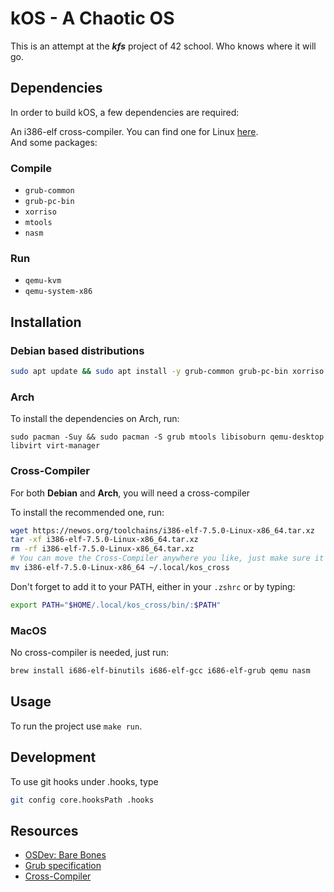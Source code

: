 # kOS - A Chaotic OS

This is an attempt at the ***kfs*** project of 42 school. Who knows where it will go.

## Dependencies

In order to build kOS, a few dependencies are required:

An i386-elf cross-compiler. You can find one for Linux [here](https://newos.org/toolchains/i386-elf-7.5.0-Linux-x86_64.tar.xz).\
And some packages:

### Compile

* `grub-common`
* `grub-pc-bin`
* `xorriso`
* `mtools`
* `nasm`

### Run

* `qemu-kvm`
* `qemu-system-x86`

## Installation

### Debian based distributions

```sh
sudo apt update && sudo apt install -y grub-common grub-pc-bin xorriso mtools nasm qemu-kvm qemu-system-x86
```

### Arch
To install the dependencies on Arch, run:
```
sudo pacman -Suy && sudo pacman -S grub mtools libisoburn qemu-desktop libvirt virt-manager
```

### Cross-Compiler

For both **Debian** and **Arch**, you will need a cross-compiler

To install the recommended one, run:
```sh
wget https://newos.org/toolchains/i386-elf-7.5.0-Linux-x86_64.tar.xz
tar -xf i386-elf-7.5.0-Linux-x86_64.tar.xz
rm -rf i386-elf-7.5.0-Linux-x86_64.tar.xz
# You can move the Cross-Compiler anywhere you like, just make sure it's first in your PATH.
mv i386-elf-7.5.0-Linux-x86_64 ~/.local/kos_cross
```

Don't forget to add it to your PATH, either in your `.zshrc` or by typing:
```sh
export PATH="$HOME/.local/kos_cross/bin/:$PATH"
```

### MacOS

No cross-compiler is needed, just run:
```sh
brew install i686-elf-binutils i686-elf-gcc i686-elf-grub qemu nasm
```

## Usage
To run the project use `make run`.

## Development
To use git hooks under .hooks, type
```sh
git config core.hooksPath .hooks
```

## Resources
* [OSDev: Bare Bones](https://wiki.osdev.org/Bare_Bones)
* [Grub specification](https://www.gnu.org/software/grub/manual/multiboot/multiboot.html)
* [Cross-Compiler](https://newos.org/toolchains/i386-elf-7.5.0-Linux-x86_64.tar.xz)
